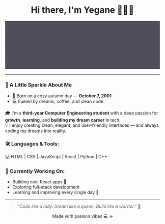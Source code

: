<h1 align="center">Hi there, I'm Yegane 👩🏻‍💻</h1>
<p align="center">
  <img src="https://github.com/yegane-fmd/yegane-fmd/blob/main/yegane%20mohammadian.gif?raw=true" alt="animated banner" />
</p>


---
### 💫 A Little Sparkle About Me

- 🎂 Born on a cozy autumn day — **October 7, 2001**
- 💻 Fueled by dreams, coffee, and clean code 

🎓 I'm a **third-year Computer Engineering student** with a deep passion for **growth**, **learning**, and **building my dream career** in tech.  
💡 I enjoy creating clean, elegant, and user-friendly interfaces — and always coding my dreams into reality.

### 🛠️ Languages & Tools:
💻 HTML | CSS | JavaScript | React | Python | C++

### 🌱 Currently Working On:
- Building cool React apps 💫  
- Exploring full-stack development  
- Learning and improving every single day 💖

---

> _“Code like a lady. Dream like a queen. Build like a warrior.”_ 👑  

<p align="center">
   Made with passion vibes 💻 ☕
</p>
